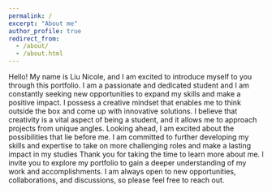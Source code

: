```yaml
---
permalink: /
excerpt: "About me"
author_profile: true
redirect_from: 
  - /about/
  - /about.html
---
```


Hello! My name is Liu Nicole, and I am excited to introduce myself to you through this portfolio. I am a passionate and dedicated student and I am constantly seeking new opportunities to expand my skills and make a positive impact.
I possess a creative mindset that enables me to think outside the box and come up with innovative solutions. I believe that creativity is a vital aspect of being a student, and it allows me to approach projects from unique angles.
Looking ahead, I am excited about the possibilities that lie before me. I am committed to further developing my skills and expertise to take on more challenging roles and make a lasting impact in my studies
Thank you for taking the time to learn more about me. I invite you to explore my portfolio to gain a deeper understanding of my work and accomplishments. I am always open to new opportunities, collaborations, and discussions, so please feel free to reach out.
